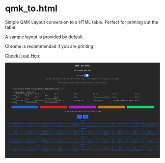 # qmk_to.html

Simple QMK Layout conversion to a HTML table. Perfect for printing out the table.

A sample layout is provided by default.

Chrome is recommended if you are printing

[Check it out Here](https://htmlpreview.github.io/?https://raw.githubusercontent.com/ArtiomSu/qmk_to.html/master/qmk_to.html)

![screenshot](https://github.com/ArtiomSu/qmk_to.html/blob/master/screen.png)



